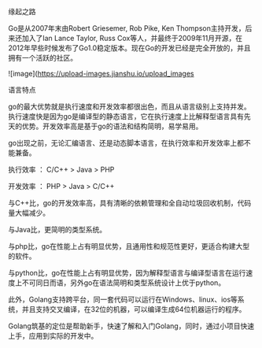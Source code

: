 缘起之路

Go是从2007年末由Robert Griesemer, Rob Pike, Ken Thompson主持开发，后来还加入了Ian Lance Taylor, Russ Cox等人，并最终于2009年11月开源，在2012年早些时候发布了Go1.0稳定版本。现在Go的开发已经是完全开放的，并且拥有一个活跃的社区。

![image](https://upload-images.jianshu.io/upload_images

语言特点

go的最大优势就是执行速度和开发效率都很出色，而且从语言级别上支持并发。执行速度快是因为go是编译型的静态语言，它在执行速度上比解释型语言具有先天的优势。开发效率高是基于go的语法和结构简明，易学易用。

go出现之前，无论汇编语言、还是动态脚本语言，在执行效率和开发效率上都不能兼备。

执行效率 ：  C/C++    >  Java  >  PHP

开发效率 ：  PHP  >  Java  >  C/C++

与C++比，go的开发效率高，具有清晰的依赖管理和全自动垃圾回收机制，代码量大幅减少。

与Java比，更简明的类型系统。

与php比，go在性能上占有明显优势，且通用性和规范性更好，更适合构建大型的软件。

与python比，go在性能上占有明显优势，因为解释型语言与编译型语言在运行速度上不可同日而语，另外go在语法简明和类型系统设计上优于python。

此外，Golang支持跨平台，同一套代码可以运行在Windows、linux、ios等系统，并且支持交叉编译，在32位的机器，可以编译生成64位机器运行的程序。

Golang筑基的定位是帮助新手，快速了解和入门Golang，同时，通过小项目快速上手，应用到实际的开发中。